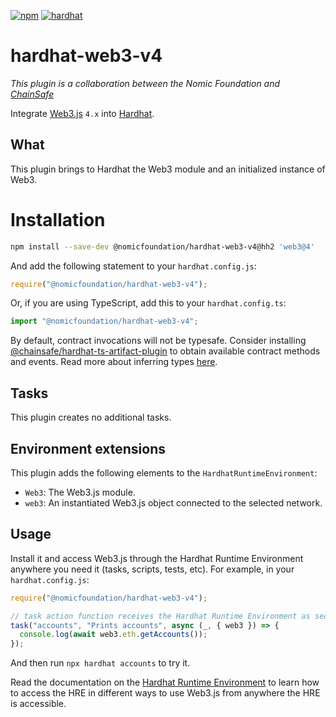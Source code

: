[![npm](https://img.shields.io/npm/v/@nomicfoundation/hardhat-web3-v4.svg)](https://www.npmjs.com/package/@nomicfoundation/hardhat-web3-v4) [![hardhat](https://v2.hardhat.org/buidler-plugin-badge.svg?1)](https://hardhat.org)

# hardhat-web3-v4

_This plugin is a collaboration between the Nomic Foundation and [ChainSafe](https://chainsafe.io/)_

Integrate [Web3.js](https://github.com/ethereum/web3.js) `4.x` into [Hardhat](https://hardhat.org).

## What

This plugin brings to Hardhat the Web3 module and an initialized instance of Web3.

# Installation

```bash
npm install --save-dev @nomicfoundation/hardhat-web3-v4@hh2 'web3@4'
```

And add the following statement to your `hardhat.config.js`:

```js
require("@nomicfoundation/hardhat-web3-v4");
```

Or, if you are using TypeScript, add this to your `hardhat.config.ts`:

```js
import "@nomicfoundation/hardhat-web3-v4";
```

By default, contract invocations will not be typesafe. Consider installing [@chainsafe/hardhat-ts-artifact-plugin](https://www.npmjs.com/package/@chainsafe/hardhat-ts-artifact-plugin) to obtain available contract methods and events. Read more about inferring types [here](https://docs.web3js.org/guides/smart_contracts/infer_contract_types/).

## Tasks

This plugin creates no additional tasks.

## Environment extensions

This plugin adds the following elements to the `HardhatRuntimeEnvironment`:

- `Web3`: The Web3.js module.
- `web3`: An instantiated Web3.js object connected to the selected network.

## Usage

Install it and access Web3.js through the Hardhat Runtime Environment anywhere you need it (tasks, scripts, tests, etc). For example, in your `hardhat.config.js`:

```js
require("@nomicfoundation/hardhat-web3-v4");

// task action function receives the Hardhat Runtime Environment as second argument
task("accounts", "Prints accounts", async (_, { web3 }) => {
  console.log(await web3.eth.getAccounts());
});
```

And then run `npx hardhat accounts` to try it.

Read the documentation on the [Hardhat Runtime Environment](https://v2.hardhat.org/hardhat-runner/docs/advanced/hardhat-runtime-environment) to learn how to access the HRE in different ways to use Web3.js from anywhere the HRE is accessible.
